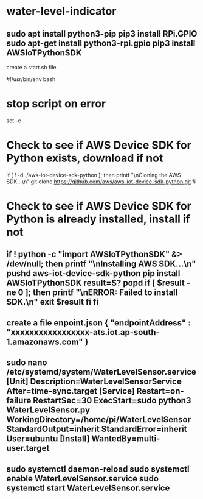 # water-level-indicator
sudo apt install python3-pip
pip3 install RPi.GPIO
sudo apt-get install python3-rpi.gpio
pip3 install AWSIoTPythonSDK
---------------------------------------------------------------------------------------------------
create a start.sh file

#!/usr/bin/env bash
# stop script on error
set -e

# Check to see if AWS Device SDK for Python exists, download if not
if [ ! -d ./aws-iot-device-sdk-python ]; then
  printf "\nCloning the AWS SDK...\n"
  git clone https://github.com/aws/aws-iot-device-sdk-python.git
fi

# Check to see if AWS Device SDK for Python is already installed, install if not
if ! python -c "import AWSIoTPythonSDK" &> /dev/null; then
  printf "\nInstalling AWS SDK...\n"
  pushd aws-iot-device-sdk-python
  pip install AWSIoTPythonSDK
  result=$?
  popd
  if [ $result -ne 0 ]; then
    printf "\nERROR: Failed to install SDK.\n"
    exit $result
  fi
fi
---------------------------------------------------------------------------------------------------
create a file enpoint.json
{
	"endpointAddress" : "xxxxxxxxxxxxxxxxx-ats.iot.ap-south-1.amazonaws.com"
	}
---------------------------------------------------------------------------------------------------
sudo nano /etc/systemd/system/WaterLevelSensor.service
[Unit]
Description=WaterLevelSensorService
After=time-sync.target
[Service]
Restart=on-failure
RestartSec=30
ExecStart=sudo python3 WaterLevelSensor.py
WorkingDirectory=/home/pi/WaterLevelSensor
StandardOutput=inherit
StandardError=inherit
User=ubuntu
[Install]
WantedBy=multi-user.target
---------------------------------------------------------------------------------------------------
sudo systemctl daemon-reload
sudo systemctl enable WaterLevelSensor.service
sudo systemctl start WaterLevelSensor.service
---------------------------------------------------------------------------------------------------